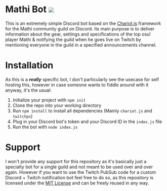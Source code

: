 # Mathi Bot <a href="https://github.com/riyacchi/chariot.js/"><img src="https://img.shields.io/badge/framework-Chariot.js-brightgreen.svg"></a>
This is an extremely simple Discord bot based on the [Chariot.js](https://github.com/riyacchi/chariot.js) framework for the Mathi community guild on Discord. Its main purpose is to deliver information about the gear, settings and specifications of the top osu! player Mathi & notifying the guild when he goes live on Twitch by mentioning everyone in the guild in a specified announcements channel.

# Installation
As this is a ***really*** specific bot, I don't particularly see the usecase for self hosting this, however in case someone wants to fiddle around with it anyway, it's the usual:

1. Initialize your project with `npm init`
2. Clone the repo into your working directory
3. Run `npm install` to install all dependencies (Mainly `chariot.js` and `twitchps`)
4. Plug in your Discord bot's token and your Discord ID in the `index.js` file
5. Run the bot with `node index.js`

# Support
I won't provide any support for this repository as it's basically just a specialty bot for a single guild and not meant to be used over and over again. However if you want to use the Twitch PubSub code for a custom Discord + Twitch notification bot feel free to do so, as this repository is licensed under the [MIT License](https://opensource.org/licenses/MIT) and can be freely reused in any way.